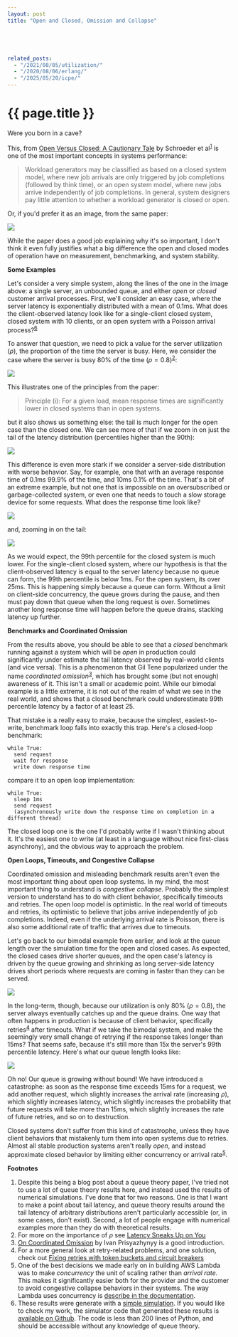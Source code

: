 ```yaml
---
layout: post
title: "Open and Closed, Omission and Collapse"





related_posts:
  - "/2021/08/05/utilization/"
  - "/2020/08/06/erlang/"
  - "/2025/05/20/icpe/"
---
```

{{ page.title }}
================

<p class="meta">Were you born in a cave?</p>


<script>
  MathJax = {
    tex: {inlineMath: [['$', '$'], ['\\(', '\\)']]}
  };
</script>
<script id="MathJax-script" async src="https://cdn.jsdelivr.net/npm/mathjax@3/es5/tex-mml-chtml.js"></script>

This, from [Open Versus Closed: A Cautionary Tale](http://www.cs.toronto.edu/~bianca/papers/nsdi_camera.pdf) by Schroeder et al<sup>[1](#foot1)</sup> is one of the most important concepts in systems performance:

> Workload generators may be classified as based on a closed system model, where new job arrivals are only triggered by job completions (followed by think time), or an open system model, where new jobs arrive independently of job completions. In general, system designers pay little attention to whether a workload generator is closed or open.

Or, if you'd prefer it as an image, from the same paper:

![](/blog/images/open_closed.png)

While the paper does a good job explaining why it's so important, I don't think it even fully justifies what a big difference the open and closed modes of operation have on measurement, benchmarking, and system stability.

**Some Examples**

Let's consider a very simple system, along the lines of the one in the image above: a single server, an unbounded queue, and either *open* or *closed* customer arrival processes. First, we'll consider an easy case, where the server latency is exponentially distributed with a mean of 0.1ms. What does the client-observed latency look like for a single-client closed system, closed system with 10 clients, or an open system with a Poisson arrival process?<sup>[6](#foot6)</sup>

To answer that question, we need to pick a value for the server utilization ($\rho$), the proportion of the time the server is busy. Here, we consider the case where the server is busy 80% of the time ($\rho = 0.8$)<sup>[2](#foot2)</sup>:

![](/blog/images/oc_exp_ecdf.png)

This illustrates one of the principles from the paper:

> Principle (i): For a given load, mean response times are significantly lower in closed systems than in open systems.

but it also shows us something else: the tail is much longer for the open case than the closed one. We can see more of that if we zoom in on just the tail of the latency distribution (percentiles higher than the 90th):

![](/blog/images/oc_exp_ecdf_zoomed.png)

This difference is even more stark if we consider a server-side distribution with worse behavior. Say, for example, one that with an average response time of 0.1ms 99.9% of the time, and 10ms 0.1% of the time. That's a bit of an extreme example, but not one that is impossible on an oversubscribed or garbage-collected system, or even one that needs to touch a slow storage device for some requests. What does the response time look like?

![](/blog/images/oc_bimod_ecdf.png)

and, zooming in on the tail:

![](/blog/images/oc_bimod_ecdf_zoomed.png)

As we would expect, the 99th percentile for the closed system is much lower. For the single-client closed system, where our hypothesis is that the client-observed latency is equal to the server latency because no queue can form, the 99th percentile is below 1ms. For the open system, its over 25ms. This is happening simply because a queue can form. Without a limit on client-side concurrency, the queue grows during the pause, and then must pay down that queue when the long request is over. Sometimes another long response time will happen before the queue drains, stacking latency up further.

**Benchmarks and Coordinated Omission**

From the results above, you should be able to see that a *closed* benchmark running against a system which will be *open* in production could significantly under estimate the tail latency observed by real-world clients (and vice versa). This is a phenomenon that Gil Tene popularized under the name *coordinated omission*<sup>[3](#foot3)</sup>, which has brought some (but not enough) awareness of it. This isn't a small or academic point. While our bimodal example is a little extreme, it is not out of the realm of what we see in the real world, and shows that a closed benchmark could underestimate 99th percentile latency by a factor of at least 25.

That mistake is a really easy to make, because the simplest, easiest-to-write, benchmark loop falls into exactly this trap. Here's a closed-loop benchmark:

```
while True:
  send request
  wait for response
  write down response time
```

compare it to an open loop implementation:

```
while True:
  sleep 1ms
  send request
  (asynchronously write down the response time on completion in a different thread)
```

The closed loop one is the one I'd probably write if I wasn't thinking about it. It's the easiest one to write (at least in a language without nice first-class asynchrony), and the obvious way to approach the problem.

**Open Loops, Timeouts, and Congestive Collapse**

Coordinated omission and misleading benchmark results aren't even the most important thing about open loop systems. In my mind, the most important thing to understand is *congestive collapse*. Probably the simplest version to understand has to do with client behavior, specifically timeouts and retries. The open loop model is optimistic. In the real world of timeouts and retries, its optimistic to believe that jobs arrive independently of job completions. Indeed, even if the underlying arrival rate is Poisson, there is also some additional rate of traffic that arrives due to timeouts.

Let's go back to our bimodal example from earlier, and look at the queue length over the simulation time for the open and closed cases. As expected, the closed cases drive shorter queues, and the open case's latency is driven by the queue growing and shrinking as long server-side latency drives short periods where requests are coming in faster than they can be served.

![](/blog/images/oc_bimod_qlen.png)

In the long-term, though, because our utilization is only 80% ($\rho = 0.8$), the server always eventually catches up and the queue drains. One way that often happens in production is because of client behavior, specifically retries<sup>[4](#foot4)</sup> after timeouts. What if we take the bimodal system, and make the seemingly very small change of retrying if the response takes longer than 15ms? That seems safe, because it's still more than 15x the server's 99th percentile latency. Here's what our queue length looks like:

![](/blog/images/oc_bimod_timeout_qlen.png)

Oh no! Our queue is growing without bound! We have introduced a catastrophe: as soon as the response time exceeds 15ms for a request, we add another request, which slightly increases the arrival rate (increasing $\rho$), which slightly increases latency, which slightly increases the probability that future requests will take more than 15ms, which slightly increases the rate of future retries, and so on to destruction.

Closed systems don't suffer from this kind of catastrophe, unless they have client behaviors that mistakenly turn them into open systems due to retries. Almost all stable production systems aren't really *open*, and instead approximate closed behavior by limiting either concurrency or arrival rate<sup>[5](#foot5)</sup>.

**Footnotes**

1. <a name="foot1"></a> Despite this being a blog post about a queue theory paper, I've tried not to use a lot of queue theory results here, and instead used the results of numerical simulations. I've done that for two reasons. One is that I want to make a point about tail latency, and queue theory results around the tail latency of arbitrary distributions aren't particularly accessible (or, in some cases, don't exist). Second, a lot of people engage with numerical examples more than they do with theoretical results. 
2. <a name="foot2"></a> For more on the importance of $\rho$ see [Latency Sneaks Up on You](https://brooker.co.za/blog/2021/08/05/utilization.html)
3. <a name="foot3"></a> [On Coordinated Omission](https://www.scylladb.com/2021/04/22/on-coordinated-omission/) by Ivan Prisyazhynyy is a good introduction.
4. <a name="foot4"></a> For a more general look at retry-related problems, and one solution, check out [Fixing retries with token buckets and circuit breakers](https://brooker.co.za/blog/2022/02/28/retries.html)
5. <a name="foot5"></a> One of the best decisions we made early on in building AWS Lambda was to make *concurrency* the unit of scaling rather than *arrival rate*. This makes it significantly easier both for the provider and the customer to avoid congestive collapse behaviors in their systems. The way Lambda uses concurrency is [describe in the documentation](https://docs.aws.amazon.com/lambda/latest/dg/lambda-concurrency.html).
6. <a name="foot6"></a> These results were generate with a [simple simulation](https://brooker.co.za/blog/2022/04/11/simulation.html). If you would like to check my work, the simulator code that generated these results is [available on Github](https://github.com/mbrooker/simulator_example/tree/main/omission). The code is less than 200 lines of Python, and should be accessible without any knowledge of queue theory.